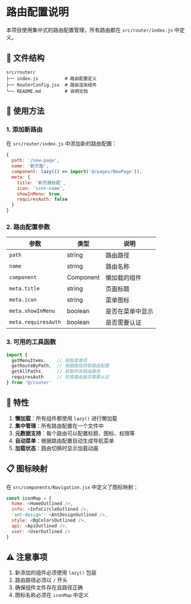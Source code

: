 # 路由配置说明

本项目使用集中式的路由配置管理，所有路由都在 `src/router/index.js` 中定义。

## 📁 文件结构

```
src/router/
├── index.js          # 路由配置定义
├── RouterConfig.jsx  # 路由渲染组件
└── README.md         # 说明文档
```

## 🚀 使用方法

### 1. 添加新路由

在 `src/router/index.js` 中添加新的路由配置：

```javascript
{
  path: '/new-page',
  name: '新页面',
  component: lazy(() => import('@/pages/NewPage')),
  meta: {
    title: '新页面标题',
    icon: 'icon-name',
    showInMenu: true,
    requiresAuth: false
  }
}
```

### 2. 路由配置参数

| 参数 | 类型 | 说明 |
|------|------|------|
| `path` | string | 路由路径 |
| `name` | string | 路由名称 |
| `component` | Component | 懒加载的组件 |
| `meta.title` | string | 页面标题 |
| `meta.icon` | string | 菜单图标 |
| `meta.showInMenu` | boolean | 是否在菜单中显示 |
| `meta.requiresAuth` | boolean | 是否需要认证 |

### 3. 可用的工具函数

```javascript
import { 
  getMenuItems,    // 获取菜单项
  getRouteByPath,  // 根据路径获取路由配置
  getAllPaths,     // 获取所有路由路径
  requiresAuth     // 检查路由是否需要认证
} from '@/router'
```

## 🎯 特性

1. **懒加载**：所有组件都使用 `lazy()` 进行懒加载
2. **集中管理**：所有路由配置在一个文件中
3. **元数据支持**：每个路由可以配置标题、图标、权限等
4. **自动菜单**：根据路由配置自动生成导航菜单
5. **加载状态**：路由切换时显示加载动画

## 📋 图标映射

在 `src/components/Navigation.jsx` 中定义了图标映射：

```javascript
const iconMap = {
  home: <HomeOutlined />,
  info: <InfoCircleOutlined />,
  'ant-design': <AntDesignOutlined />,
  style: <BgColorsOutlined />,
  api: <ApiOutlined />,
  user: <UserOutlined />
}
```

## ⚠️ 注意事项

1. 新添加的组件必须使用 `lazy()` 包装
2. 路由路径必须以 `/` 开头
3. 确保组件文件存在且路径正确
4. 图标名称必须在 `iconMap` 中定义 